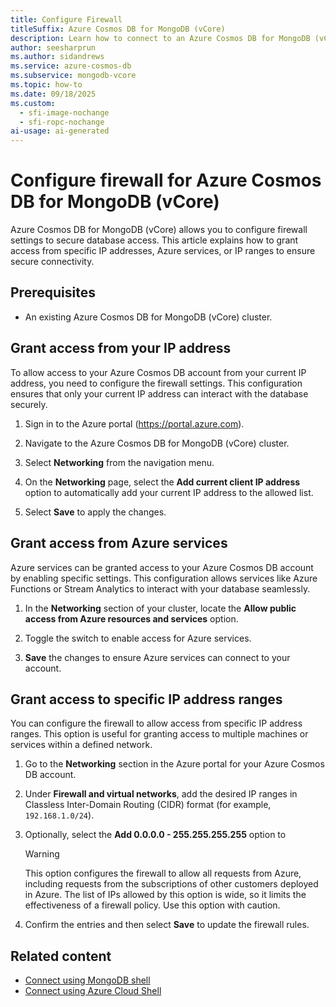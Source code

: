 ```yaml
---
title: Configure Firewall
titleSuffix: Azure Cosmos DB for MongoDB (vCore)
description: Learn how to connect to an Azure Cosmos DB for MongoDB (vCore) cluster using Azure Cloud Shell to query data. Follow this guide for step-by-step instructions.
author: seesharprun
ms.author: sidandrews
ms.service: azure-cosmos-db
ms.subservice: mongodb-vcore
ms.topic: how-to
ms.date: 09/18/2025
ms.custom:
  - sfi-image-nochange
  - sfi-ropc-nochange
ai-usage: ai-generated
---
```


# Configure firewall for Azure Cosmos DB for MongoDB (vCore)

Azure Cosmos DB for MongoDB (vCore) allows you to configure firewall settings to secure database access. This article explains how to grant access from specific IP addresses, Azure services, or IP ranges to ensure secure connectivity.

## Prerequisites

- An existing Azure Cosmos DB for MongoDB (vCore) cluster.

## Grant access from your IP address

To allow access to your Azure Cosmos DB account from your current IP address, you need to configure the firewall settings. This configuration ensures that only your current IP address can interact with the database securely.

1. Sign in to the Azure portal (<https://portal.azure.com>).

1. Navigate to the Azure Cosmos DB for MongoDB (vCore) cluster.

1. Select **Networking** from the navigation menu.

1. On the **Networking** page, select the **Add current client IP address** option to automatically add your current IP address to the allowed list.

1. Select **Save** to apply the changes.

## Grant access from Azure services

Azure services can be granted access to your Azure Cosmos DB account by enabling specific settings. This configuration allows services like Azure Functions or Stream Analytics to interact with your database seamlessly.

1. In the **Networking** section of your cluster, locate the **Allow public access from Azure resources and services** option.

1. Toggle the switch to enable access for Azure services.

1. **Save** the changes to ensure Azure services can connect to your account.

## Grant access to specific IP address ranges

You can configure the firewall to allow access from specific IP address ranges. This option is useful for granting access to multiple machines or services within a defined network.

1. Go to the **Networking** section in the Azure portal for your Azure Cosmos DB account.

1. Under **Firewall and virtual networks**, add the desired IP ranges in Classless Inter-Domain Routing (CIDR) format (for example, `192.168.1.0/24`).

1. Optionally, select the **Add 0.0.0.0 - 255.255.255.255** option to 

    > [!WARNING]
    > This option configures the firewall to allow all requests from Azure, including requests from the subscriptions of other customers deployed in Azure. The list of IPs allowed by this option is wide, so it limits the effectiveness of a firewall policy. Use this option with caution.

1. Confirm the entries and then select **Save** to update the firewall rules.

## Related content

- [Connect using MongoDB shell](how-to-connect-mongo-shell.md)
- [Connect using Azure Cloud Shell](how-to-connect-cloud-shell.md)
